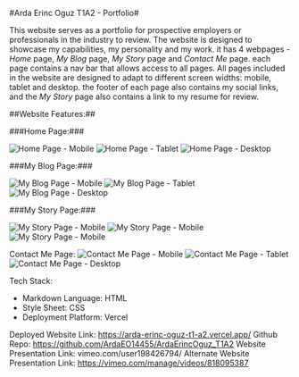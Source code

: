 #Arda Erinc Oguz T1A2 - Portfolio#


This website serves as a portfolio for prospective employers or professionals in the industry to review. The website is designed to showcase my capabilities, my personality and my work. it has 4 webpages - *Home* page, *My Blog* page, *My Story* page and *Contact Me* page. each page contains a nav bar that allows access to all pages. All pages included in the website are designed to adapt to different screen widths: mobile, tablet and desktop. the footer of each page also contains my social links, and the *My Story* page also contains a link to my resume for review.

##Website Features:##

###Home Page:###

![Home Page - Mobile](../docs/Home%20-%20Mobile.png)
![Home Page - Tablet](../docs/Home%20-%20Tablet.png)
![Home Page - Desktop](../docs/Home%20-%20Desktop.png)

###My Blog Page:###

![My Blog Page - Mobile](../docs/MyBlog%20-%20Mobile.png)
![My Blog Page - Tablet](../docs/MyBlog%20-%20Tablet.png)
![My Blog Page - Desktop](../docs/MyBlog%20-%20Desktop.png)

###My Story Page:###

![My Story Page - Mobile](../docs/MyStory%20-%20Mobile.png)
![My Story Page - Mobile](../docs/MyStory%20-%20Tablet.png)
![My Story Page - Mobile](../docs/MyStory%20-%20Desktop.png)

Contact Me Page:
![Contact Me Page - Mobile](../docs/Contact%20-%20Mobile.png)
![Contact Me Page - Tablet](../docs/Contact%20-%20Tablet.png)
![Contact Me Page - Desktop](../docs/Contact%20-%20Desktop.png)


Tech Stack:
* Markdown Language: HTML
* Style Sheet: CSS
* Deployment Platform: Vercel

Deployed Website Link: https://arda-erinc-oguz-t1-a2.vercel.app/
Github Repo: https://github.com/ArdaEO14455/ArdaErincOguz_T1A2
Website Presentation Link: vimeo.com/user198426794/ 
Alternate Website Presentation Link: https://vimeo.com/manage/videos/818095387